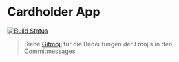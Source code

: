 # Cardholder App

[![Build Status](https://travis-ci.org/cardholder/app.svg?branch=master)](https://travis-ci.org/cardholder/app)

> Siehe [Gitmoji](https://gitmoji.carloscuesta.me/) für die Bedeutungen der Emojis in den Commitmessages.
